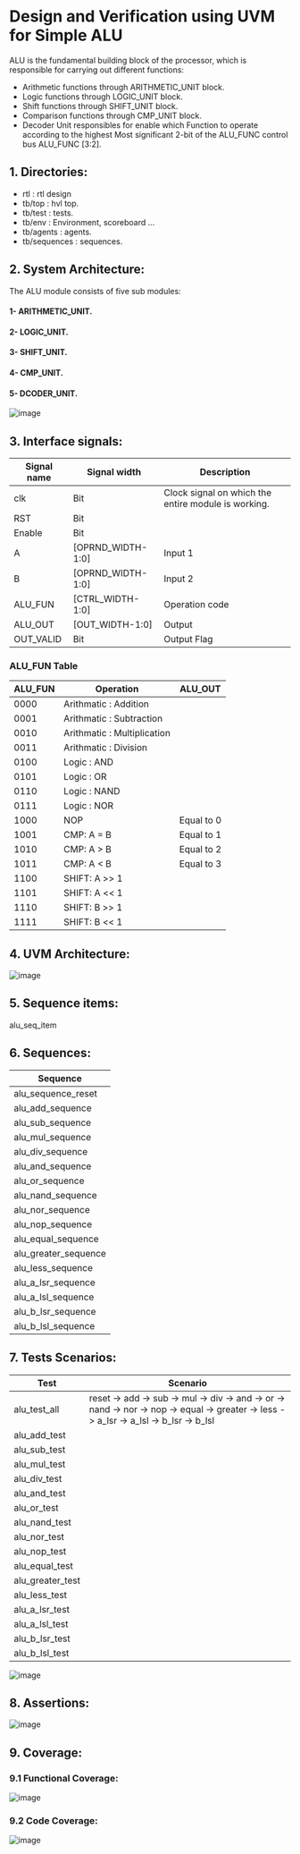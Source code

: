 # Design and Verification using UVM for Simple ALU 
ALU is the fundamental building block of the processor, which is responsible for carrying out different functions:
- Arithmetic functions through ARITHMETIC_UNIT block.
- Logic functions through LOGIC_UNIT block.
- Shift functions through SHIFT_UNIT block. 
- Comparison functions through CMP_UNIT block. 
- Decoder Unit responsibles for enable which Function to operate according to the highest Most significant 2-bit of the ALU_FUNC control bus ALU_FUNC [3:2]. 

## 1. Directories:
- rtl : rtl design
- tb/top            : hvl top.
- tb/test           : tests.
- tb/env            : Environment, scoreboard ...
- tb/agents         : agents.
- tb/sequences      : sequences.


## 2. System Architecture:
The ALU module consists of five sub modules:

#### 1- ARITHMETIC_UNIT.
#### 2- LOGIC_UNIT.
#### 3- SHIFT_UNIT.
#### 4- CMP_UNIT.
#### 5- DCODER_UNIT.

![image]()

## 3. Interface signals:
| Signal name   | Signal width      | Description                      
| ------------- | ----------------- | -----------------------------------------------------------                                        
| clk           | Bit               | Clock signal on which the entire module is working.                  
| RST           | Bit               | 
| Enable        | Bit               |
| A             |[OPRND_WIDTH-1:0]  | Input 1
| B             |[OPRND_WIDTH-1:0]  | Input 2
| ALU_FUN       |[CTRL_WIDTH-1:0]   | Operation code
| ALU_OUT       |[OUT_WIDTH-1:0]    | Output
| OUT_VALID     | Bit               | Output Flag

### ALU_FUN Table

| ALU_FUN   | Operation                     | ALU_OUT                      
| --------- | ----------------------------- | -------------                                      
| 0000      | Arithmatic : Addition	        |                 
| 0001      | Arithmatic : Subtraction      | 
| 0010      | Arithmatic : Multiplication	|
| 0011      | Arithmatic : Division         | 
| 0100      | Logic : AND	                | 
| 0101      | Logic : OR	                | 
| 0110      | Logic : NAND                  | 
| 0111      | Logic : NOR	                | 
| 1000      | NOP	                        | Equal to 0
| 1001      | CMP: A = B	                | Equal to 1
| 1010      | CMP: A > B	                | Equal to 2
| 1011      | CMP: A < B	                | Equal to 3
| 1100      | SHIFT: A >> 1	                |
| 1101      | SHIFT: A << 1	                |
| 1110      | SHIFT: B >> 1	                |
| 1111      | SHIFT: B << 1	                |
		
	
## 4. UVM Architecture:

![image]()

## 5. Sequence items:
alu_seq_item

## 6. Sequences:

| Sequence               |
| ---------------------- |
| alu_sequence_reset     |
| alu_add_sequence 	     |
| alu_sub_sequence       |  
| alu_mul_sequence       | 
| alu_div_sequence       |
| alu_and_sequence       |
| alu_or_sequence        |
| alu_nand_sequence      |
| alu_nor_sequence       |
| alu_nop_sequence       |
| alu_equal_sequence     |
| alu_greater_sequence   |
| alu_less_sequence      |
| alu_a_lsr_sequence     |
| alu_a_lsl_sequence     |
| alu_b_lsr_sequence     |
| alu_b_lsl_sequence     |

## 7. Tests Scenarios:
| Test               | Scenario                                                                                  |
| ------------------ | ----------------------------------------------------------------------------------------- |
| alu_test_all	     | reset -> add -> sub -> mul -> div -> and -> or -> nand -> nor -> nop -> equal -> greater -> less -> a_lsr -> a_lsl -> b_lsr -> b_lsl 
| alu_add_test	     | 
| alu_sub_test       |  
| alu_mul_test       | 
| alu_div_test       |
| alu_and_test       |
| alu_or_test        |
| alu_nand_test      |
| alu_nor_test       |
| alu_nop_test       |
| alu_equal_test     |
| alu_greater_test   |
| alu_less_test      |
| alu_a_lsr_test     |
| alu_a_lsl_test     |
| alu_b_lsr_test     |
| alu_b_lsl_test     |


![image]()

## 8. Assertions:


![image]()


## 9. Coverage:

### 9.1 Functional Coverage:
![image]()

### 9.2 Code Coverage:
![image]()